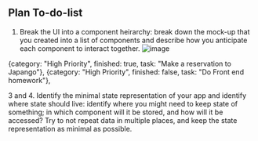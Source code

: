 ## Plan To-do-list ##


1. Break the UI into a component heirarchy: break down the mock-up that you created into a list of components and describe how you anticipate each component to interact together.
![image](https://user-images.githubusercontent.com/91300625/202063080-c6135f49-b6cc-4fca-b669-be987cefd4d2.png)

 {category: "High Priority", finished: true, task: "Make a reservation to Japango"},
 {category: "High Priority", finished: false, task: "Do Front end homework"},



3 and 4. Identify the minimal state representation of your app and identify where state should live: identify where you might need to keep state of something; in which component will it be stored, and how will it be accessed? Try to not repeat data in multiple places, and keep the state representation as minimal as possible.
